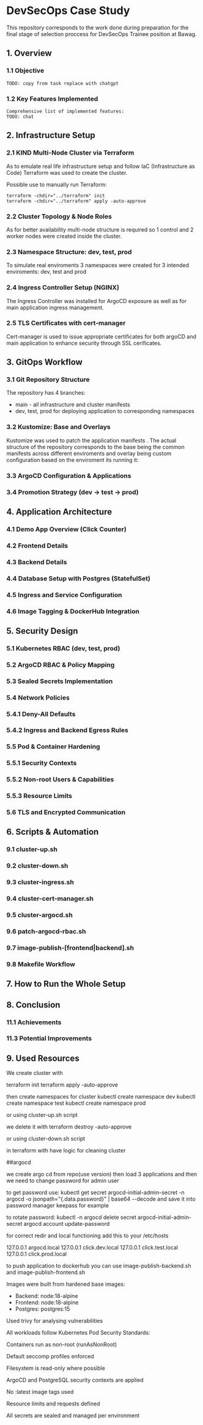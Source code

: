 # DevSecOps Case Study
This repository corresponds to the work done during preparation for the final stage of selection proccess for DevSecOps Trainee position at Bawag. 

## 1. Overview

### 1.1 Objective
    TODO: copy from task replace with chatgpt

### 1.2 Key Features Implemented
    Comprehensive list of implemented features:
    TODO: chat

## 2. Infrastructure Setup

### 2.1 KIND Multi-Node Cluster via Terraform
As to emulate real life infrastructure setup and follow IaC (Infrastructure as Code) Terraform was used to create the cluster.
    
Possible use to manually run Terraform:

    terraform -chdir="../terraform" init
    terraform -chdir="../terraform" apply -auto-approve
### 2.2 Cluster Topology & Node Roles
As for better availability multi-node structure is required so 1 control and 2 worker nodes were created inside the cluster.
### 2.3 Namespace Structure: dev, test, prod
To simulate real enviroments 3 namespaces were created for 3 intended enviroments: dev, test and prod
### 2.4 Ingress Controller Setup (NGINX)
The Ingress Controller was installed for ArgoCD exposure as well as for main application ingress management. 
### 2.5 TLS Certificates with cert-manager
Cert-manager is used to issue appropriate certificates for both argoCD and main application to enhance security through SSL cerificates.

## 3. GitOps Workflow

### 3.1 Git Repository Structure
The repository has 4 branches:
 - main - all infrastructure and cluster manifests 
 - dev, test, prod for deploying application to corresponding namespaces

### 3.2 Kustomize: Base and Overlays
Kustomize was used to patch the application manifests .
The actual structure of the repository corresponds to the base being the common manifests across different enviroments and overlay being custom configuration based on the enviroment its running it:
    
### 3.3 ArgoCD Configuration & Applications
### 3.4 Promotion Strategy (dev → test → prod)


## 4. Application Architecture
### 4.1 Demo App Overview (Click Counter)
### 4.2 Frontend Details
### 4.3 Backend Details
### 4.4 Database Setup with Postgres (StatefulSet)
### 4.5 Ingress and Service Configuration
### 4.6 Image Tagging & DockerHub Integration

## 5. Security Design
### 5.1 Kubernetes RBAC (dev, test, prod)
### 5.2 ArgoCD RBAC & Policy Mapping
### 5.3 Sealed Secrets Implementation
### 5.4 Network Policies
  ### 5.4.1 Deny-All Defaults
  ### 5.4.2 Ingress and Backend Egress Rules
### 5.5 Pod & Container Hardening
  ### 5.5.1 Security Contexts
  ### 5.5.2 Non-root Users & Capabilities
  ### 5.5.3 Resource Limits
### 5.6 TLS and Encrypted Communication


## 6. Scripts & Automation
### 9.1 cluster-up.sh
### 9.2 cluster-down.sh
### 9.3 cluster-ingress.sh
### 9.4 cluster-cert-manager.sh
### 9.5 cluster-argocd.sh
### 9.6 patch-argocd-rbac.sh
### 9.7 image-publish-[frontend|backend].sh
### 9.8 Makefile Workflow
## 7. How to Run the Whole Setup

## 8. Conclusion
### 11.1 Achievements
### 11.3 Potential Improvements

## 9. Used Resources









We create cluster with 

terraform  init
terraform apply -auto-approve

then create namespaces for cluster
kubectl create namespace dev
kubectl create namespace test
kubectl create namespace prod

or using cluster-up.sh script





we delete it with 
terraform  destroy -auto-approve

or using cluster-down.sh script

in terraform with have logic for cleaning cluster





##argocd 

we create argo cd from repo(use version) then load 3 applications and then we need to change password for admin user

to get password use:
kubectl get secret argocd-initial-admin-secret -n argocd -o jsonpath="{.data.password}" | base64 --decode
and save it into password manager keepass for example


to rotate password:
kubectl -n argocd delete secret argocd-initial-admin-secret
argocd account update-password



for correct redir and local functioning add this to your /etc/hosts

127.0.0.1       argocd.local
127.0.0.1       click.dev.local
127.0.0.1       click.test.local
127.0.0.1       click.prod.local





to push application to dockerhub you can use image-publish-backend.sh and image-publish-frontend.sh


Images were built from hardened base images:
- Backend: node:18-alpine
- Frontend: node:18-alpine
- Postgres: postgres:15

Used trivy for analysing vulnerabilities


All workloads follow Kubernetes Pod Security Standards:

Containers run as non-root (runAsNonRoot)

Default seccomp profiles enforced

Filesystem is read-only where possible

ArgoCD and PostgreSQL security contexts are applied

No :latest image tags used

Resource limits and requests defined

All secrets are sealed and managed per environment
